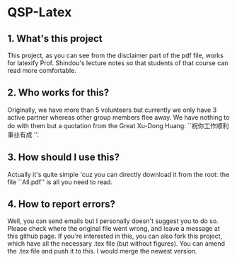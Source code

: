 # QSP-Latex


## 1. What's this project

This project, as you can see from the disclaimer part of the pdf file, works for latexify Prof. Shindou's lecture notes so that students of that course can read more comfortable. 

## 2. Who works for this?

Originally, we have more than 5 volunteers but currently we only have 3 active partner whereas other group members flee away. We have nothing to do with them but a quotation from the Great Xu-Dong Huang: ``祝你工作顺利事业有成 ''. 

## 3. How should I use this?

Actually it's quite simple 'cuz you can directly download it from the root: the file ``All.pdf'' is all you need to read. 

## 4. How to report errors? 

Well, you can send emails but I personally doesn't suggest you to do so. Please check where the original file went wrong, and leave a message at this github page. If you're interested in this, you can also fork this project, which have all the necessary .tex file (but without figures). You can amend the .tex file and push it to this. I would merge the newest version. 
